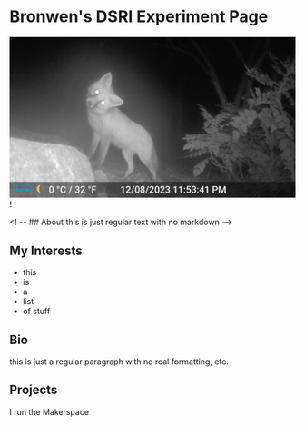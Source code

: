 # Bronwen's DSRI Experiment Page
![trailcam photo of a fox looking quizzical](https://github.com/bdensmore2/DemoSite/blob/main/E7E3B73C0D3A_20231208_3872-a4e31eec.jpg)!

<! -- ## About
this is just regular text with no markdown -->
## My Interests
* this 
* is
* a
* list
* of stuff
## Bio
this is just a regular paragraph with no real formatting, etc. 
## Projects
I run the Makerspace
